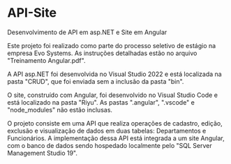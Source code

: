 # API-Site
Desenvolvimento de API em asp.NET e Site em Angular

Este projeto foi realizado como parte do processo seletivo de estágio na empresa Evo Systems. As instruções detalhadas estão no arquivo "Treinamento Angular.pdf".

A API asp.NET foi desenvolvida no Visual Studio 2022 e está localizada na pasta "CRUD", que foi enviada sem a inclusão da pasta "bin".

O site, construído com Angular, foi desenvolvido no Visual Studio Code e está localizado na pasta "Riyu". As pastas ".angular", ".vscode" e "node_modules" não estão inclusas.

O projeto consiste em uma API que realiza operações de cadastro, edição, exclusão e visualização de dados em duas tabelas: Departamentos e Funcionários.
A implementação dessa API está integrada a um site Angular, com o banco de dados sendo hospedado localmente pelo "SQL Server Management Studio 19".
